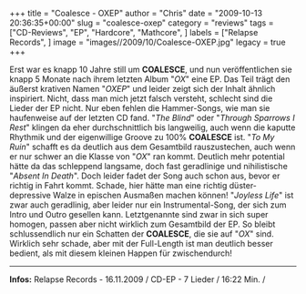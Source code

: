 +++
title = "Coalesce - OXEP"
author = "Chris"
date = "2009-10-13 20:36:35+00:00"
slug = "coalesce-oxep"
category = "reviews"
tags = ["CD-Reviews", "EP", "Hardcore", "Mathcore", ]
labels = ["Relapse Records", ]
image = "images//2009/10/Coalesce-OXEP.jpg"
legacy = true
+++

Erst war es knapp 10 Jahre still um **COALESCE**, und nun veröffentlichen sie knapp 5 Monate nach ihrem letzten Album "_OX_" eine EP. Das Teil trägt den äußerst krativen Namen "_OXEP_" und leider zeigt sich der Inhalt ähnlich inspiriert.
Nicht, dass man mich jetzt falsch versteht, schlecht sind die Lieder der EP nicht. Nur eben fehlen die Hammer-Songs, wie man sie haufenweise auf der letzten CD fand. "_The Blind_" oder "_Through Sparrows I Rest_" klingen da eher durchschnittlich bis langweilig, auch wenn die kaputte Rhythmik und der eigenwillige Groove zu 100% **COALESCE** ist. "_To My Ruin_" schafft es da deutlich aus dem Gesamtbild rauszustechen, auch wenn er nur schwer an die Klasse von "_OX_" ran kommt. Deutlich mehr potential hätte da das schleppend langsame, doch fast geradlinige und nihilistische "_Absent In Death_". Doch leider fadet der Song auch schon aus, bevor er richtig in Fahrt kommt. Schade, hier hätte man eine richtig düster-depressive Walze in epischen Ausmaßen machen können!
"_Joyless Life_" ist zwar auch geradlinig, aber leider nur ein Instrumental-Song, der sich zum Intro und Outro gesellen kann. Letztgenannte sind zwar in sich super homogen, passen aber nicht wirklich zum Gesamtbild der EP. So bleibt schlussendlich nur ein Schatten der **COALESCE**, die sie auf "_OX_" sind. Wirklich sehr schade, aber mit der Full-Length ist man deutlich besser bedient, als mit diesem kleinen Happen für zwischendurch!





---
**Infos:**
Relapse Records - 16.11.2009 / 
CD-EP - 7 Lieder / 16:22 Min. / 
